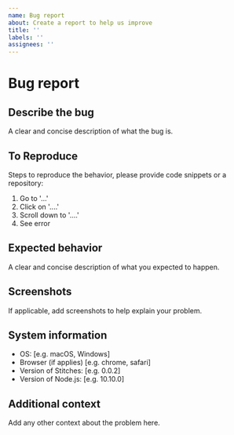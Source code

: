 ```yaml
---
name: Bug report
about: Create a report to help us improve
title: ''
labels: ''
assignees: ''
---
```


# Bug report

## Describe the bug

A clear and concise description of what the bug is.

## To Reproduce

Steps to reproduce the behavior, please provide code snippets or a repository:

1. Go to '...'
2. Click on '....'
3. Scroll down to '....'
4. See error

## Expected behavior

A clear and concise description of what you expected to happen.

## Screenshots

If applicable, add screenshots to help explain your problem.

## System information

- OS: [e.g. macOS, Windows]
- Browser (if applies) [e.g. chrome, safari]
- Version of Stitches: [e.g. 0.0.2]
- Version of Node.js: [e.g. 10.10.0]

## Additional context

Add any other context about the problem here.

